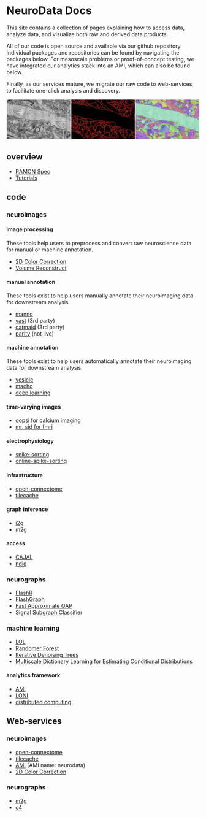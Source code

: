 
# NeuroData Docs

This site contains a collection of pages explaining how to access data, analyze data, and visualize both raw and derived data products.

All of our code is open source and available via our github repository.  Individual packages and repositories can be found by navigating the packages below.  For mesoscale problems or proof-of-concept testing, we have integrated our analytics stack into an AMI, which can also be found below.  

Finally, as our services mature, we migrate our raw code to web-services, to facilitate one-click analysis and discovery.

![Overview of Neurodata Derivatives](images/ocp_example.png)

## overview

- [RAMON Spec](./overview/ramon.html)
- [Tutorials](./overview/tutorials.html)

## code

### neuroimages

#### image processing

These tools help users to preprocess and convert raw neuroscience data for manual or machine annotation.

- [2D Color Correction](https://github.com/openconnectome/dmg)
- [Volume Reconstruct](https://github.com/openconnectome/AT-reconstruction-service)

#### manual annotation

These tools exist to help users manually annotate their neuroimaging data for downstream analysis.

- [manno](openconnectome.github.io/manno)
- [vast](https://software.rc.fas.harvard.edu/lichtman/vast/) (3rd party)
- [catmaid](http://fly.mpi-cbg.de/~saalfeld/catmaid/) (3rd party)
- [parity](http://www.openconnecto.me/stem) (not live)


#### machine annotation

These tools exist to help users automatically annotate their neuroimaging data for downstream analysis.

- [vesicle](http://docs.neurodata.io/vesicle/)
- [macho](http://openconnectome.github.io/macho)
- [deep learning](https://github.com/iscoe/coca)

#### time-varying images

- [oopsi for calcium imaging](https://github.com/jovo/oopsi)
- [mr. sid for fmri](https://github.com/shachen/PLDS/)

#### electrophysiology

- [spike-sorting](https://github.com/jovo/spike-sorting)
- [online-spike-sorting](https://github.com/decarlson/opass)

#### infrastructure

- [open-connectome](http://openconnectome.github.io/open-connectome)
- [tilecache](http://openconnectome.github.io/ocptilecache)

#### graph inference

- [i2g](http://i2g.io)
- [m2g](http://m2g.io)


#### access

- [CAJAL](http://openconnectome.github.io/CAJAL)
- [ndio](http://github.com/openconnectome/ndio)

### neurographs

- [FlashR](https://github.com/openconnectome/FlashR)
- [FlashGraph](http://www.flashgraph.net/)
- [Fast Approximate QAP](https://github.com/jovo/FastApproximateQAP)
- [Signal Subgraph Classifier](https://github.com/jovo/signal-subgraph-classifier)

### machine learning

- [LOL](https://github.com/jovo/LOL)
- [Randomer Forest](https://github.com/ttomita/RandomerForest)
- [Iterative Denoising Trees](https://github.com/youngser/behaviotypes)
- [Multiscale Dictionary Learning for Estimating Conditional Distributions](https://github.com/jovo/conditional-density-estimation)

#### analytics framework

- [AMI](./overview/ami.html)
- [LONI](./overview/loni.html)
- [distributed computing](./overview/distributed_computing.html)

## Web-services

### neuroimages

- [open-connectome](http://openconnectome.github.io/open-connectome)
- [tilecache](http://openconnectome.github.io/ocptilecache)
- [AMI](http://aws.amazon.com) (AMI name: neurodata)
- [2D Color Correction](https://github.com/openconnectome/dmg)


### neurographs

- [m2g](http://m2g.io)
- [c4](http://openconnecto.me/graph-services/c4/)
